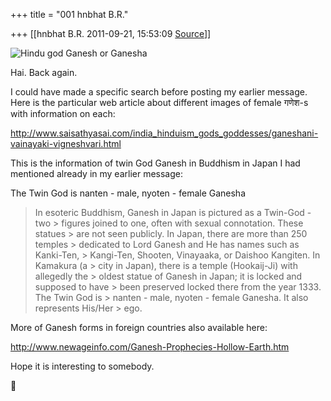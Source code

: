 +++
title = "001 hnbhat B.R."

+++
[[hnbhat B.R.	2011-09-21, 15:53:09 [Source](https://groups.google.com/g/samskrita/c/sgKBFX63ugA)]]



![Hindu god Ganesh or Ganesha](https://ci3.googleusercontent.com/proxy/STrT9bwQgzF_z181oiPflj6HeQHD6BigHSoMFb0vhr0gTLWH4nMIW0MZ4U2cPBra9vPR5tjFeUbYRv6vV2TM=s0-d-e1-ft#http://www.newageinfo.com/images/ganesha.jpg)

  

Hai. Back again.

I could have made a specific search before posting my earlier message. Here is the particular web article about different images of female गणेश-s with information on each:

  

<http://www.saisathyasai.com/india_hinduism_gods_goddesses/ganeshani-vainayaki-vigneshvari.html>

  

This is the information of twin God Ganesh in Buddhism in Japan I had mentioned already in my earlier message:

  

The Twin God is nanten - male, nyoten - female Ganesha

  

> In esoteric Buddhism, Ganesh in Japan is pictured as a Twin-God - two > figures joined to one, often with sexual connotation. These statues > are not seen publicly. In Japan, there are more than 250 temples > dedicated to Lord Ganesh and He has names such as Kanki-Ten, > Kangi-Ten, Shooten, Vinayaaka, or Daishoo Kangiten. In Kamakura (a > city in Japan), there is a temple (Hookaij-Ji) with allegedly the > oldest statue of Ganesh in Japan; it is locked and supposed to have > been preserved locked there from the year 1333. The Twin God is > nanten - male, nyoten - female Ganesha. It also represents His/Her > ego.

  

More of Ganesh forms in foreign countries also available here:

  

  

<http://www.newageinfo.com/Ganesh-Prophecies-Hollow-Earth.htm>

  

Hope it is interesting to somebody.



